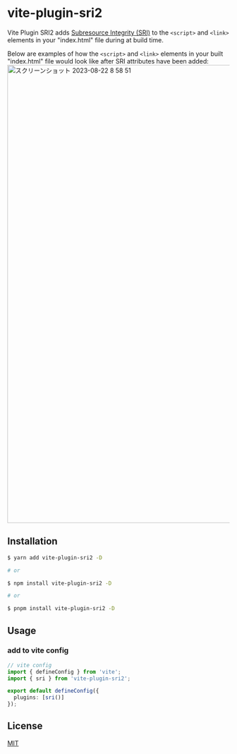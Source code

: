 # vite-plugin-sri2

Vite Plugin SRI2 adds [Subresource Integrity (SRI)](https://developer.mozilla.org/ja/docs/Web/Security/Subresource_Integrity) to the `<script>` and `<link>` elements in your "index.html" file during at build time.

Below are examples of how the `<script>` and `<link>` elements in your built "index.html" file would look like after SRI attributes have been added:  
<img width="1039" alt="スクリーンショット 2023-08-22 8 58 51" src="https://github.com/keita-hino/vue-tsc-action/assets/15973671/d32422ed-a248-440b-a320-99e253909a3e">

## Installation

```bash
$ yarn add vite-plugin-sri2 -D

# or

$ npm install vite-plugin-sri2 -D

# or

$ pnpm install vite-plugin-sri2 -D
```

## Usage

### add to vite config

```ts
// vite config
import { defineConfig } from 'vite';
import { sri } from 'vite-plugin-sri2';

export default defineConfig({
  plugins: [sri()]
});
```

## License

[MIT](./LICENSE)
